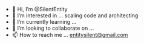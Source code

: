 - 👋 Hi, I’m @SilentEntity
- 👀 I’m interested in ... scaling code and architecting 
- 🌱 I’m currently learning ... 
- 💞️ I’m looking to collaborate on ...
- 📫 How to reach me ... entitysilent@gmail.com

<!---
SilentEntity/SilentEntity is a ✨ special ✨ repository because its `README.md` (this file) appears on your GitHub profile.
You can click the Preview link to take a look at your changes.
--->
